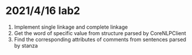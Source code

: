 # 2021/4/16 lab2

1. Implement single linkage and complete linkage
2. Get the word of specific value from structure parsed by CoreNLPClient
3. Find the corresponding attributes of comments from sentences parsed by stanza
